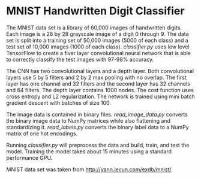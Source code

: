 # MNIST Handwritten Digit Classifier

The MNIST data set is a library of 60,000 images of handwritten digits. Each image is a 28 by 28 grayscale image of a digit 0 through 9. The data set is split into a training set of 50,000 images (5000 of each class) and a test set of 10,000 images (1000 of each class). *classifier.py* uses low level TensorFlow to create a fiver layer convolutional neural network that is able to correctly classify the test images with 97-98% accuracy.

The CNN has two convolutional layers and a depth layer. Both convolutional layers use 5 by 5 filters and 2 by 2 max pooling with no overlap. The first layer has one channel and 32 filters and the second layer has 32 channels and 64 filters. The depth layer contains 1000 nodes. The cost function uses cross entropy and L2 regularization. The network is trained using mini batch gradient descent with batches of size 100.

The image data is contained in binary files. *read_image_data.py* converts the binary image data to NumPy matrices while also flattening and standardizing it. *read_labels.py* converts the binary label data to a NumPy matrix of one hot encodings.

Running *classifier.py* will preprocess the data and build, train, and test the model. Training the model takes about 15 minutes using a standard performance GPU.

MNIST data set was taken from http://yann.lecun.com/exdb/mnist/
